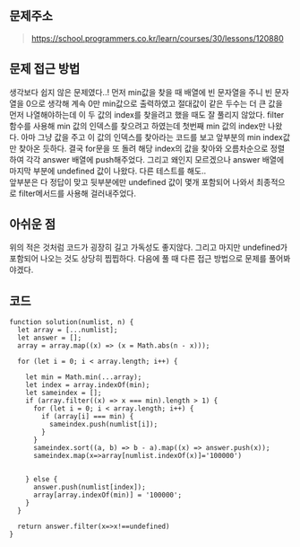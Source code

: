 ## 문제주소

> https://school.programmers.co.kr/learn/courses/30/lessons/120880
> </br>

## 문제 접근 방법

생각보다 쉽지 않은 문제였다..! 먼저 min값을 찾을 때 배열에 빈 문자열을 주니 빈 문자열을 0으로 생각해 계속 0만 min값으로 출력하였고 절대값이 같은 두수는 더 큰 값을 먼저 나열해야하는데 이 두 값의 index를 찾을려고 했을 때도 잘 풀리지 않았다. filter 함수를 사용해 min 값의 인덱스를 찾으려고 하였는데 첫번째 min 값의 index만 나왔다. 아마 그냥 값을 주고 이 값의 인덱스를 찾아라는 코드를 보고 앞부분의 min index값만 찾아온 듯하다. 결국 for문을 또 돌려 해당 index의 값을 찾아와 오름차순으로 정렬하여 각각 answer 배열에 push해주었다. 그리고 왜인지 모르겠으나 answer 배열에 마지막 부분에 undefined 값이 나왔다. 다른 테스트를 해도..  
앞부분은 다 정답이 맞고 뒷부분에만 undefined 값이 몇개 포함되어 나와서 최종적으로 filter메서드를 사용해 걸러내주었다.
</br>

## 아쉬운 점

위의 적은 것처럼 코드가 굉장히 길고 가독성도 좋지않다. 그리고 마지만 undefined가 포함되어 나오는 것도 상당히 찝찝하다. 다음에 풀 때 다른 접근 방법으로 문제를 풀어봐야겠다.
</br>

## 코드

```
function solution(numlist, n) {
  let array = [...numlist];
  let answer = [];
  array = array.map((x) => (x = Math.abs(n - x)));

  for (let i = 0; i < array.length; i++) {

    let min = Math.min(...array);
    let index = array.indexOf(min);
    let sameindex = [];
    if (array.filter((x) => x === min).length > 1) {
      for (let i = 0; i < array.length; i++) {
        if (array[i] === min) {
          sameindex.push(numlist[i]);
        }
      }
      sameindex.sort((a, b) => b - a).map((x) => answer.push(x));
      sameindex.map(x=>array[numlist.indexOf(x)]='100000')


    } else {
      answer.push(numlist[index]);
      array[array.indexOf(min)] = '100000';
    }
  }

  return answer.filter(x=>x!==undefined)
}
```
